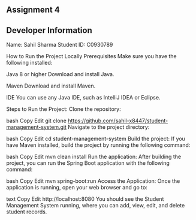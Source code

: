 ## Assignment 4 
## Developer Information
Name: Sahil Sharma
Student ID: C0930789


How to Run the Project Locally
Prerequisites
Make sure you have the following installed:

Java 8 or higher
Download and install Java.

Maven
Download and install Maven.

IDE
You can use any Java IDE, such as IntelliJ IDEA or Eclipse.

Steps to Run the Project:
Clone the repository:

bash
Copy
Edit
git clone https://github.com/sahil-x8447/student-management-system.git
Navigate to the project directory:

bash
Copy
Edit
cd student-management-system
Build the project: If you have Maven installed, build the project by running the following command:

bash
Copy
Edit
mvn clean install
Run the application: After building the project, you can run the Spring Boot application with the following command:

bash
Copy
Edit
mvn spring-boot:run
Access the Application: Once the application is running, open your web browser and go to:

text
Copy
Edit
http://localhost:8080
You should see the Student Management System running, where you can add, view, edit, and delete student records.
